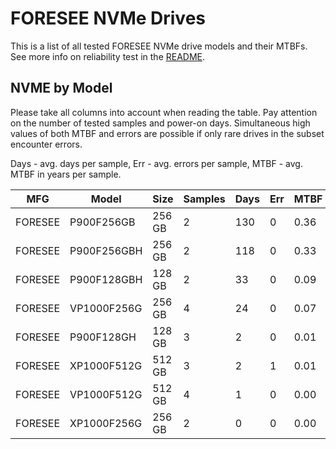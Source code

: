 FORESEE NVMe Drives
===================

This is a list of all tested FORESEE NVMe drive models and their MTBFs. See more
info on reliability test in the [README](https://github.com/linuxhw/SMART).

NVME by Model
------------

Please take all columns into account when reading the table. Pay attention on the
number of tested samples and power-on days. Simultaneous high values of both MTBF
and errors are possible if only rare drives in the subset encounter errors.

Days - avg. days per sample,
Err  - avg. errors per sample,
MTBF - avg. MTBF in years per sample.

| MFG       | Model              | Size   | Samples | Days  | Err   | MTBF |
|-----------|--------------------|--------|---------|-------|-------|------|
| FORESEE   | P900F256GB         | 256 GB | 2       | 130   | 0     | 0.36   |
| FORESEE   | P900F256GBH        | 256 GB | 2       | 118   | 0     | 0.33   |
| FORESEE   | P900F128GBH        | 128 GB | 2       | 33    | 0     | 0.09   |
| FORESEE   | VP1000F256G        | 256 GB | 4       | 24    | 0     | 0.07   |
| FORESEE   | P900F128GH         | 128 GB | 3       | 2     | 0     | 0.01   |
| FORESEE   | XP1000F512G        | 512 GB | 3       | 2     | 1     | 0.01   |
| FORESEE   | VP1000F512G        | 512 GB | 4       | 1     | 0     | 0.00   |
| FORESEE   | XP1000F256G        | 256 GB | 2       | 0     | 0     | 0.00   |
